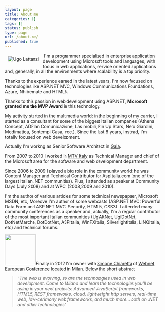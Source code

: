 ```yaml
---
layout: page
title: About me
categories: []
tags: []
status: publish
type: page
url: /about-me/
published: true
---
```

<img style="padding: 10px;" alt="Ugo Lattanzi" src="{{siteurl}}/assets/2012/04/io.jpg" align="left" /> I'm a programmer specialized in enterprise application development using Microsoft tools and languages, with focus in web applications, service oriented applications and, generally, in all the environments where scalability is a top priority.

Thanks to the experience earned in the latest years, I'm now focused on technologies like ASP.NET MVC, Windows Communications Foundations, Azure, Nhibernate and HTML5.

Thanks to this passion in web development using ASP.NET, <strong>Microsoft granted me the MVP Award</strong> in this technology.

My activity started in the multimedia world: in the beginning of my carrier, I started as a consultant for some of the biggest Italian companies (Athena Concept, ADPlan Comunicazione, Las mobili, Pin Up Stars, Nero Giardini, Medimatica, Bontempi Casa, ecc.). Since the last 8 years, instead, I'm totally focused on web development.

Actually I'm workng as Senior Software Architect in <a title="Gaia S.r.l." href="http://gaia.is.it" target="_blank">Gaia</a>.

From 2007 to 2010 I worked in <a title="Mtv Italy" href="http://mtv.it" target="_blank">MTV Italy</a> as Technical Manager and chief of the Microsoft area for the software and web development department.

Since 2006 to 2009 I played a big role in the community world: he was Content Manager and Technical Contributor for AspItalia.com (one of the largest Italian .NET communities). Plus, I attended as speaker at Community Days (July 2008) and at WPC  (2008,2009 and 2010).

I'm the author of various articles for some technical newspapaer, Microsoft MSDN, etc, Moreove I'm author of some webcasts (ASP.NET MVC: Powerful Data Form and ASP.NET MVC: Security, HTML5, CSS3). I attended many community conferences as a speaker and, actually, I'm a regular contributor of the most important Italian communities (UgiAltNet, UgiDotNet, DotNetMarche, DotDotNet, ASPItalia, WinFXItalia, SilverlightItalia, LINQItalia, etc) and technical forums.

<a href="http://override.tostring.it/wp-content/uploads/2012/04/555703_365321036842591_365320503509311_979858_46483167_n.jpg"><img class=" wp-image-111 alignleft" title="555703_365321036842591_365320503509311_979858_46483167_n" alt="" src="http://override.tostring.it/wp-content/uploads/2012/04/555703_365321036842591_365320503509311_979858_46483167_n-150x150.jpg" width="100" height="100" /></a>Finally in 2012 I'm owner with <a title="Simone Chiaretta's Blog" href="http://codeclimber.net.nz/" target="_blank">Simone Chiaretta</a> of <a title="Webnet European Conference" href="webnetconf.eu" target="_blank">Webnet European Conference</a> located in Milan. Below the short abstract
<blockquote><em>"The web is evolving, so are the technologies used in web development.</em>
<em> Come to Milano and learn the technologies you'll be using in your next projects: Advanced JavaScript frameworks, HTML5, REST frameworks, cloud, lightweight http servers, real-time web, low-cerimony web frameworks, and much more...</em>
<em> both on .NET and other technologies"</em></blockquote>
